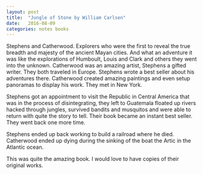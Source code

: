```yaml
---
layout: post
title:  "Jungle of Stone by William Carlsen"
date:   2016-08-09
categories: notes books
---
```


Stephens and Catherwood. Explorers who were the first to reveal the true breadth
and majesty of the ancient Mayan cities. And what an adventure it was like the
explorations of Humboult, Louis and Clark and others they went into the unknown.
Catherwood was an amazing artist, Stephens a gifted writer.  They both traveled
in Europe. Stephens wrote a best seller about his adventures there. Catherwood
created amazing paintings and even setup panoramas to display his work. They met
in New York.

Stephens got an appointment to visit the Republic in Central America that was in
the process of disintegrating, they left to Guatemala floated up rivers hacked
through jungles, survived bandits and musquitos and were able to return with
quite the story to tell.  Their book became an instant best seller. They went
back one more time.

Stephens ended up back working to build a railroad where he died. Catherwood
ended up dying during the sinking of the boat the Artic in the Atlantic ocean.

This was quite the amazing book.  I would love to have copies of their original
works.
